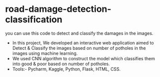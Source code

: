 # road-damage-detection-classification
you can use this code to detect and classify the damages in the images.
 * In this project, We developed an interactive web application aimed to Detect & Classify the images based
 on number of potholes in the images using machine learning.
 * We used CNN algorithm to construct the model which classifies them into good & poor based on number
 of potholes.
 * Tools:- Pycharm, Kaggle, Python, Flask, HTML, CSS.
